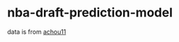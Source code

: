 # nba-draft-prediction-model
data is from [achou11](https://github.com/achou11/NBA_draft_combine_measurements/blob/master/nba_draft_combine_all_years.csv)